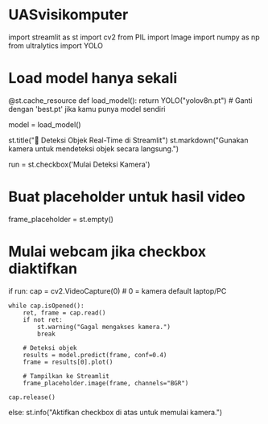 # UASvisikomputer

import streamlit as st
import cv2
from PIL import Image
import numpy as np
from ultralytics import YOLO

# Load model hanya sekali
@st.cache_resource
def load_model():
    return YOLO("yolov8n.pt")  # Ganti dengan 'best.pt' jika kamu punya model sendiri

model = load_model()

st.title("🔴 Deteksi Objek Real-Time di Streamlit")
st.markdown("Gunakan kamera untuk mendeteksi objek secara langsung.")

run = st.checkbox('Mulai Deteksi Kamera')

# Buat placeholder untuk hasil video
frame_placeholder = st.empty()

# Mulai webcam jika checkbox diaktifkan
if run:
    cap = cv2.VideoCapture(0)  # 0 = kamera default laptop/PC

    while cap.isOpened():
        ret, frame = cap.read()
        if not ret:
            st.warning("Gagal mengakses kamera.")
            break

        # Deteksi objek
        results = model.predict(frame, conf=0.4)
        frame = results[0].plot()

        # Tampilkan ke Streamlit
        frame_placeholder.image(frame, channels="BGR")

    cap.release()
else:
    st.info("Aktifkan checkbox di atas untuk memulai kamera.")
